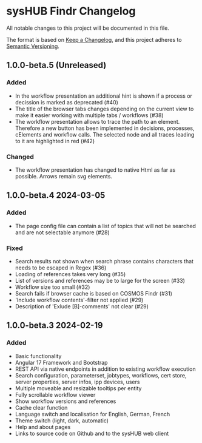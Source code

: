 # sysHUB Findr Changelog

All notable changes to this project will be documented in this file.

The format is based on [Keep a Changelog](https://keepachangelog.com/en/1.0.0/),
and this project adheres to [Semantic Versioning](https://semver.org/spec/v2.0.0.html).

## 1.0.0-beta.5 (Unreleased)

### Added

- In the workflow presentation an additional hint is shown if a process or decission is marked as deprecated (#40)
- The title of the browser tabs changes depending on the current view to make it easier working with multiple tabs / workflows (#38)
- The workflow presentation allows to trace the path to an element. Therefore a new button has been implemented in decisions, processes, cElements and workflow calls. The selected node and all traces leading to it are highlighted in red (#42)

### Changed

- The workflow presentation has changed to native Html as far as possible. Arrows remain svg elements.

## 1.0.0-beta.4 2024-03-05

### Added

- The page config file can contain a list of topics that will not be searched and are not selectable anymore (#28)

### Fixed

- Search results not shown when search phrase contains characters that needs to be escaped in Regex (#36)
- Loading of references takes very long (#35)
- List of versions and references may be to large for the screen (#33)
- Workflow size too small (#32)
- Search fails if browser cache is based on COSMOS Findr (#31)
- 'Include workflow contents'-filter not applied (#29)
- Description of 'Exlude [B]-comments' not clear (#29)

## 1.0.0-beta.3 2024-02-19

### Added

- Basic functionality
- Angular 17 Framework and Bootstrap
- REST API via native endpoints in addition to existing workflow execution
- Search configuration, parameterset, jobtypes, workflows, cert store, server properties, server infos, ipp devices, users
- Multiple moveable and resizable tooltips per entity
- Fully scrollable workflow viewer
- Show workflow versions and references
- Cache clear function
- Language switch and localisation for English, German, French
- Theme switch (light, dark, automatic)
- Help and about pages
- Links to source code on Github and to the sysHUB web client
